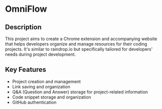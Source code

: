 # OmniFlow

## Description

This project aims to create a Chrome extension and accompanying website that helps developers organize and manage resources for their coding projects. It's similar to raindrop.io but specifically tailored for developers' needs during project development.

## Key Features

- Project creation and management
- Link saving and organization
- Q&A (Question and Answer) storage for project-related information
- Code snippet storage and organization
- GitHub authentication

